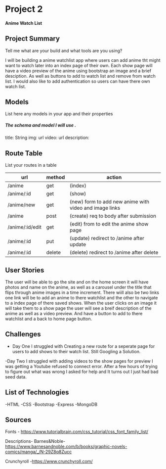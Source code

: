 # Project 2
#### Anime Watch List

## Project Summary

Tell me what are your build and what tools are you using?

I will be building a anime watchlist app where users can add anime tht might want to watch later into an index page of their own. Each show page will have a video preview of the anime using bootstrap an image and a brief desciption. As well as buttons to add to watch list and remove from watch list. I would also like to add authentication so users can have there own watch list. 
## Models

List here any models in your app and their properties

##### The schema and model I will use .
title: String
img: url
video: url
description:

## Route Table

List your routes in a table

| url | method | action |
|-----|--------|--------|
| /anime | get |  (index)|
| /anime/:id | get | (show)|
| /anime/new| get | (new) form to add new anime with video and image links |
| /anime | post |(create) req to body after submission|
| /anime/:id/edit | get | (edit) from to edit the anime show page|
| /anime/:id | put |(update) redirect to /anime after update |
| /anime/:id | delete | (delete) redirect to /anime after delete |

## User Stories
The user will be able to go the site and on the home screen it will have photos and name on the anime, as well as a carousel under the title that flips through anime images in a time increment. There wiill also be two links one link will be to add an anime to there watchlist and the other to navigate to a index page of there saved shows. When the user clicks on an image it will take them to a show page the user will see a breif description of the anime as well as a video preview. And have a button to add to there watchlist and a back to home page button.

## Challenges

- Day One I struggled with Creating a new route for a seperate page for users to add shows to their watch list. Still Googling a Solution.

-Day Two I struggled with adding videos to the show pages for preview I was getting a Youtube refused to connect error. After a few hours of trying to figure out what was wrong I asked for help and It turns out I just had bad seed data.


## List of Technologies
-HTML
-CSS
-Bootstrap
-Express
-MongoDB

## Sources 
Fonts - https://www.tutorialbrain.com/css_tutorial/css_font_family_list/ 

Descriptions- 
Barnes&Noble- https://www.barnesandnoble.com/b/books/graphic-novels-comics/manga/_/N-29Z8q8Zucc 

Crunchyroll -https://www.crunchyroll.com/ 
